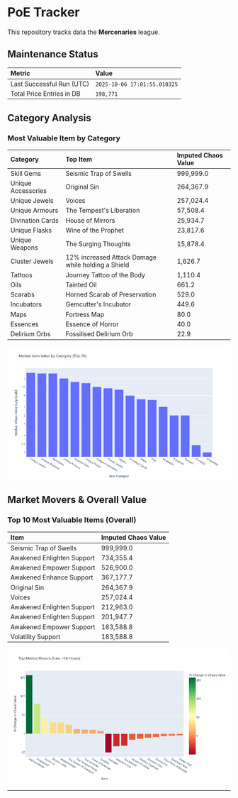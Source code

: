 # PoE Tracker

This repository tracks data the **Mercenaries** league.

## Maintenance Status

<!-- START_MAINTENANCE -->
| Metric | Value |
|:---|:---|
| Last Successful Run (UTC) | `2025-10-06 17:01:55.010325` |
| Total Price Entries in DB | `198,771` |

<!-- END_MAINTENANCE -->

## Category Analysis

<!-- START_CATEGORY_ANALYSIS -->
### Most Valuable Item by Category
| Category | Top Item | Imputed Chaos Value |
| :--- | :--- | :--- |
| Skill Gems | Seismic Trap of Swells | 999,999.0 |
| Unique Accessories | Original Sin | 264,367.9 |
| Unique Jewels | Voices | 257,024.4 |
| Unique Armours | The Tempest's Liberation | 57,508.4 |
| Divination Cards | House of Mirrors | 25,934.7 |
| Unique Flasks | Wine of the Prophet | 23,817.6 |
| Unique Weapons | The Surging Thoughts | 15,878.4 |
| Cluster Jewels | 12% increased Attack Damage while holding a Shield | 1,626.7 |
| Tattoos | Journey Tattoo of the Body | 1,110.4 |
| Oils | Tainted Oil | 661.2 |
| Scarabs | Horned Scarab of Preservation | 529.0 |
| Incubators | Gemcutter's Incubator | 449.6 |
| Maps | Fortress Map | 80.0 |
| Essences | Essence of Horror | 40.0 |
| Delirium Orbs | Fossilised Delirium Orb | 22.9 |


![Category Analysis Chart](charts/category_analysis.png)
<!-- END_CATEGORY_ANALYSIS -->

## Market Movers & Overall Value

<!-- START_ANALYSIS -->
### Top 10 Most Valuable Items (Overall)
| Item | Imputed Chaos Value |
| :--- | :--- |
| Seismic Trap of Swells | 999,999.0 |
| Awakened Enlighten Support | 734,355.4 |
| Awakened Empower Support | 526,900.0 |
| Awakened Enhance Support | 367,177.7 |
| Original Sin | 264,367.9 |
| Voices | 257,024.4 |
| Awakened Enlighten Support | 212,963.0 |
| Awakened Enlighten Support | 201,947.7 |
| Awakened Empower Support | 183,588.8 |
| Volatility Support | 183,588.8 |


![Market Movers Chart](charts/market_movers.png)
<!-- END_ANALYSIS -->

---
